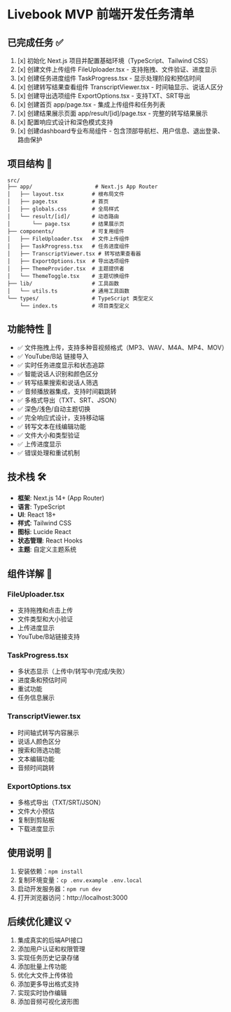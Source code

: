 # Livebook MVP 前端开发任务清单

## 已完成任务 ✅
1. [x] 初始化 Next.js 项目并配置基础环境（TypeScript、Tailwind CSS）
2. [x] 创建文件上传组件 FileUploader.tsx - 支持拖拽、文件验证、进度显示
3. [x] 创建任务进度组件 TaskProgress.tsx - 显示处理阶段和预估时间
4. [x] 创建转写结果查看组件 TranscriptViewer.tsx - 时间轴显示、说话人区分
5. [x] 创建导出选项组件 ExportOptions.tsx - 支持TXT、SRT导出
6. [x] 创建首页 app/page.tsx - 集成上传组件和任务列表
7. [x] 创建结果展示页面 app/result/[id]/page.tsx - 完整的转写结果展示
8. [x] 配置响应式设计和深色模式支持
9. [x] 创建dashboard专业布局组件 - 包含顶部导航栏、用户信息、退出登录、路由保护

## 项目结构 📁
```
src/
├── app/                    # Next.js App Router
│   ├── layout.tsx         # 根布局文件
│   ├── page.tsx           # 首页
│   ├── globals.css        # 全局样式
│   └── result/[id]/       # 动态路由
│       └── page.tsx       # 结果展示页
├── components/            # 可复用组件
│   ├── FileUploader.tsx   # 文件上传组件
│   ├── TaskProgress.tsx   # 任务进度组件
│   ├── TranscriptViewer.tsx # 转写结果查看器
│   ├── ExportOptions.tsx  # 导出选项组件
│   ├── ThemeProvider.tsx  # 主题提供者
│   └── ThemeToggle.tsx    # 主题切换组件
├── lib/                   # 工具函数
│   └── utils.ts           # 通用工具函数
└── types/                 # TypeScript 类型定义
    └── index.ts           # 项目类型定义
```

## 功能特性 🚀
- ✅ 文件拖拽上传，支持多种音视频格式（MP3、WAV、M4A、MP4、MOV）
- ✅ YouTube/B站 链接导入
- ✅ 实时任务进度显示和状态追踪
- ✅ 智能说话人识别和颜色区分
- ✅ 转写结果搜索和说话人筛选
- ✅ 音频播放器集成，支持时间戳跳转
- ✅ 多格式导出（TXT、SRT、JSON）
- ✅ 深色/浅色/自动主题切换
- ✅ 完全响应式设计，支持移动端
- ✅ 转写文本在线编辑功能
- ✅ 文件大小和类型验证
- ✅ 上传进度显示
- ✅ 错误处理和重试机制

## 技术栈 🛠️
- **框架**: Next.js 14+ (App Router)
- **语言**: TypeScript
- **UI**: React 18+
- **样式**: Tailwind CSS
- **图标**: Lucide React
- **状态管理**: React Hooks
- **主题**: 自定义主题系统

## 组件详解 🧩

### FileUploader.tsx
- 支持拖拽和点击上传
- 文件类型和大小验证
- 上传进度显示
- YouTube/B站链接支持

### TaskProgress.tsx
- 多状态显示（上传中/转写中/完成/失败）
- 进度条和预估时间
- 重试功能
- 任务信息展示

### TranscriptViewer.tsx
- 时间轴式转写内容展示
- 说话人颜色区分
- 搜索和筛选功能
- 文本编辑功能
- 音频时间跳转

### ExportOptions.tsx
- 多格式导出（TXT/SRT/JSON）
- 文件大小预估
- 复制到剪贴板
- 下载进度显示

## 使用说明 📖
1. 安装依赖：`npm install`
2. 复制环境变量：`cp .env.example .env.local`
3. 启动开发服务器：`npm run dev`
4. 打开浏览器访问：http://localhost:3000

## 后续优化建议 💡
1. 集成真实的后端API接口
2. 添加用户认证和权限管理
3. 实现任务历史记录存储
4. 添加批量上传功能
5. 优化大文件上传体验
6. 添加更多导出格式支持
7. 实现实时协作编辑
8. 添加音频可视化波形图